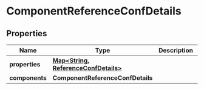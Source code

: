 

# ComponentReferenceConfDetails


## Properties

| Name | Type | Description | Notes |
|------------ | ------------- | ------------- | -------------|
|**properties** | [**Map&lt;String, ReferenceConfDetails&gt;**](ReferenceConfDetails.md) |  |  [optional] |
|**components** | **ComponentReferenceConfDetails** |  |  [optional] |



